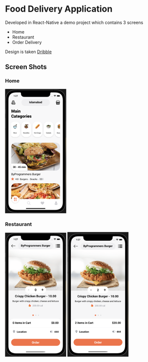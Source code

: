 # Food Delivery Application

Developed in React-Native a demo project which contains 3 screens

- Home
- Restaurant
- Order Delivery

Design is taken [Dribble](https://dribbble.com/shots/14527824/attachments/6215066?mode=media)

## Screen Shots

### Home

<img src="./screenshots/home.png" width = 200>

### Restaurant
<img src="./screenshots/restaurant.png" width = 200> <img src="./screenshots/restaurant1.png" width = 200>
